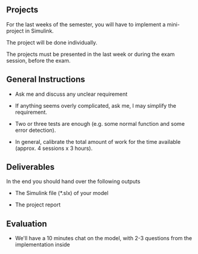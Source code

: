 ## Projects

For the last weeks of the semester, you will have to implement a mini-project in Simulink.

The project will be done individually.

The projects must be presented in the last week or during the exam session, before the exam.

## General Instructions

- Ask me and discuss any unclear requirement

- If anything seems overly complicated, ask me, I may simplify the requirement.

- Two or three tests are enough (e.g. some normal function and some error detection).

- In general, calibrate the total amount of work for the time available (approx. 4 sessions x 3 hours). 

## Deliverables
  
In the end you should hand over the following outputs

- The Simulink file (*.slx) of your model

- The project report

## Evaluation

- We'll have a 10 minutes chat on the model, with 2-3 questions from the implementation inside

